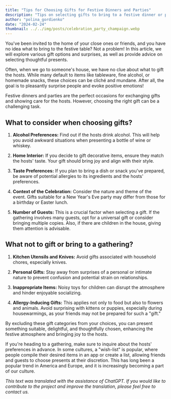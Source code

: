 ```yaml
---
title: "Tips for Choosing Gifts for Festive Dinners and Parties"
description: "Tips on selecting gifts to bring to a festive dinner or party."
author: "polina_gordienko"
date: "2024-02-24"
thumbnail: ../../img/posts/celebration_party_champaign.webp
---
```


You've been invited to the home of your close ones or friends, and you have no idea what to bring to the festive table? Not a problem! In this article, we will explore various gift options and surprises, as well as provide advice on selecting thoughtful presents.

Often, when we go to someone's house, we have no clue about what to gift the hosts. While many default to items like tableware, fine alcohol, or homemade snacks, these choices can be cliché and mundane. After all, the goal is to pleasantly surprise people and evoke positive emotions!

Festive dinners and parties are the perfect occasions for exchanging gifts and showing care for the hosts. However, choosing the right gift can be a challenging task.

## What to consider when choosing gifts?

1. **Alcohol Preferences:** Find out if the hosts drink alcohol. This will help you avoid awkward situations when presenting a bottle of wine or whiskey.

2. **Home Interior:** If you decide to gift decorative items, ensure they match the hosts' taste. Your gift should bring joy and align with their style.

3. **Taste Preferences:** If you plan to bring a dish or snack you've prepared, be aware of potential allergies to its ingredients and the hosts' preferences.

4. **Context of the Celebration:** Consider the nature and theme of the event. Gifts suitable for a New Year's Eve party may differ from those for a birthday or Easter lunch.

5. **Number of Guests:** This is a crucial factor when selecting a gift. If the gathering involves many guests, opt for a universal gift or consider bringing multiple copies. Also, if there are children in the house, giving them attention is advisable.

## What not to gift or bring to a gathering?

1. **Kitchen Utensils and Knives:** Avoid gifts associated with household chores, especially knives.

2. **Personal Gifts:** Stay away from surprises of a personal or intimate nature to prevent confusion and potential strain on relationships.

3. **Inappropriate Items:** Noisy toys for children can disrupt the atmosphere and hinder enjoyable socializing.

4. **Allergy-Inducing Gifts:** This applies not only to food but also to flowers and animals. Avoid surprising with kittens or puppies, especially during housewarmings, as your friends may not be prepared for such a "gift."

By excluding these gift categories from your choices, you can present something suitable, delightful, and thoughtfully chosen, enhancing the festive atmosphere and bringing joy to the hosts.

If you're heading to a gathering, make sure to inquire about the hosts' preferences in advance. In some cultures, a "wish-list" is popular, where people compile their desired items in an app or create a list, allowing friends and guests to choose presents at their discretion. This has long been a popular trend in America and Europe, and it is increasingly becoming a part of our culture.

*This text was translated with the assistance of ChatGPT. If you would like to contribute to the project and improve the translation, please feel free to contact us.*
